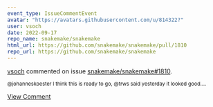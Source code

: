 ```yaml
---
event_type: IssueCommentEvent
avatar: "https://avatars.githubusercontent.com/u/814322?"
user: vsoch
date: 2022-09-17
repo_name: snakemake/snakemake
html_url: https://github.com/snakemake/snakemake/pull/1810
repo_url: https://github.com/snakemake/snakemake
---
```


<a href='https://github.com/vsoch' target='_blank'>vsoch</a> commented on issue <a href='https://github.com/snakemake/snakemake/pull/1810' target='_blank'>snakemake/snakemake#1810</a>.

<small>@johanneskoester I think this is ready to go, @trws said yesterday it looked good....</small>

<a href='https://github.com/snakemake/snakemake/pull/1810' target='_blank'>View Comment</a>